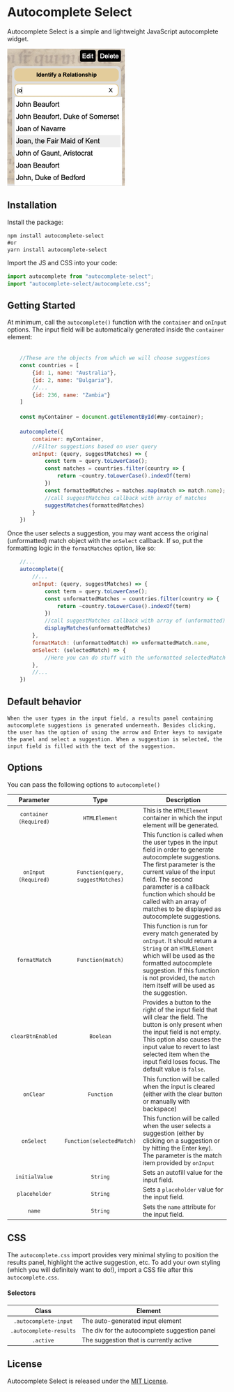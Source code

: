 # Autocomplete Select
Autocomplete Select is a simple and lightweight JavaScript autocomplete widget.

![Styled autocomplete example](autocomplete-example.png)

## Installation

Install the package:
```console
npm install autocomplete-select
#or
yarn install autocomplete-select
```

Import the JS and CSS into your code:
```javascript
import autocomplete from "autocomplete-select";
import "autocomplete-select/autocomplete.css";
```
## Getting Started

At minimum, call the `autocomplete()` function with the `container` and `onInput` options. The input field will be automatically generated inside the `container` element:

```javascript

	//These are the objects from which we will choose suggestions
    const countries = [
    	{id: 1, name: "Australia"},
        {id: 2, name: "Bulgaria"},
        //...
        {id: 236, name: "Zambia"}
    ]
    
    const myContainer = document.getElementById(#my-container);
    
    autocomplete({
    	container: myContainer,
        //Filter suggestions based on user query
        onInput: (query, suggestMatches) => {
            const term = query.toLowerCase();
            const matches = countries.filter(country => {
                return ~country.toLowerCase().indexOf(term)
            })
            const formattedMatches = matches.map(match => match.name);
            //call suggestMatches callback with array of matches
        	suggestMatches(formattedMatches)
        }
    })
```

Once the user selects a suggestion, you may want access the original (unformatted) match object with the `onSelect` callback. If so, put the formatting logic in the `formatMatches` option, like so:

```javascript
	//...
	autocomplete({
    	//...
        onInput: (query, suggestMatches) => {
            const term = query.toLowerCase();
            const unformattedMatches = countries.filter(country => {
                return ~country.toLowerCase().indexOf(term)
            })
            //call suggestMatches callback with array of (unformatted) matches 
        	displayMatches(unformattedMatches)
        },
        formatMatch: (unformattedMatch) => unformattedMatch.name,
        onSelect: (selectedMatch) => {
        	//Here you can do stuff with the unformatted selectedMatch object
        },
        //...
    })
```
## Default behavior
    When the user types in the input field, a results panel containing autocomplete suggestions is generated underneath. Besides clicking, the user has the option of using the arrow and Enter keys to navigate the panel and select a suggestion. When a suggestion is selected, the input field is filled with the text of the suggestion.

## Options

You can pass the following options to `autocomplete()`

| Parameter | Type | Description |
| :-------: | :---:| ----------- |
|`container` `(Required)`|`HTMLElement`|This is the `HTMLElement` container in which the input element will be generated.|
|`onInput` `(Required)`| `Function(query, suggestMatches)`| This function is called when the user types in the input field in order to generate autocomplete suggestions. The first parameter is the current value of the input field.  The second parameter is a callback function which should be called with an array of matches to be displayed as autocomplete suggestions.|
|`formatMatch`|`Function(match)` | This function is run for every match generated by `onInput`. It should return a `String` or an `HTMLElement` which will be used as the formatted autocomplete suggestion. If this function is not provided, the `match` item itself will be used as the suggestion.|
|`clearBtnEnabled`| `Boolean`| Provides a button to the right of the input field that will clear the field. The button is only present when the input field is not empty. This option also causes the input value to revert to last selected item when the input field loses focus. The default value is `false`.|
|`onClear`|`Function`| This function will be called when the input is cleared (either with the clear button or manually with backspace) |
|`onSelect`|`Function(selectedMatch)`| This function will be called when the user selects a suggestion (either by clicking on a suggestion or by hitting the Enter key). The parameter is the match item provided by `onInput`|
|`initialValue`|`String`| Sets an autofill value for the input field. |
|`placeholder`|`String`| Sets a `placeholder` value for the input field.|
|`name`|`String`| Sets the `name` attribute for the input field.|

## CSS

The `autocomplete.css` import provides very minimal styling to position the results panel, highlight the active suggestion, etc. To add your own styling (which you will definitely want to do!), import a CSS file after this `autocomplete.css`.

#### Selectors

| Class | Element |
| :---: | ------- |
|`.autocomplete-input` | The auto-generated input element |
|`.autocomplete-results`| The div for the autocomplete suggestion panel |
| `.active` | The suggestion that is currently active  |

## License

Autocomplete Select is released under the [MIT License](https://opensource.org/licenses/MIT).
